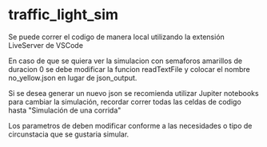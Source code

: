# traffic_light_sim
 
Se puede correr el codigo de manera local utilizando la extensión LiveServer de VSCode

En caso de que se quiera ver la simulacion con semaforos amarillos de duracion 0
se debe modificar la funcion readTextFile y colocar el nombre no_yellow.json en lugar de json_output.

Si se desea generar un nuevo json se recomienda utilizar Jupiter notebooks para cambiar la simulación, recordar correr todas las celdas de codigo hasta "Simulación de una corrida"

Los parametros de deben modificar conforme a las necesidades o tipo de circunstacia que se gustaria simular.
